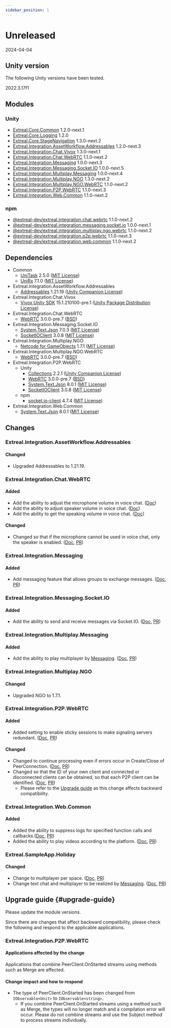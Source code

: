 ```yaml
---
sidebar_position: 1
---
```


# Unreleased

2024-04-04

## Unity version

The following Unity versions have been tested.

2022.3.17f1

## Modules

### Unity

- [Extreal.Core.Common](https://github.com/extreal-dev/Extreal.Core.Common) 1.2.0-next.1
- [Extreal.Core.Logging](https://github.com/extreal-dev/Extreal.Core.Logging) 1.2.0
- [Extreal.Core.StageNavigation](https://github.com/extreal-dev/Extreal.Core.StageNavigation) 1.3.0-next.2
- [Extreal.Integration.AssetWorkflow.Addressables](https://github.com/extreal-dev/Extreal.Integration.AssetWorkflow.Addressables) 1.2.0-next.3
- [Extreal.Integration.Chat.Vivox](https://github.com/extreal-dev/Extreal.Integration.Chat.Vivox) 1.3.0-next.1
- [Extreal.Integration.Chat.WebRTC](https://github.com/extreal-dev/Extreal.Integration.Chat.WebRTC) 1.1.0-next.2
- [Extreal.Integration.Messaging](https://github.com/extreal-dev/Extreal.Integration.Messaging) 1.0.0-next.3
- [Extreal.Integration.Messaging.Socket.IO](https://github.com/extreal-dev/Extreal.Integration.Messaging.Socket.IO) 1.0.0-next.5
- [Extreal.Integration.Multiplay.Messaging](https://github.com/extreal-dev/Extreal.Integration.Multiplay.Messaging) 1.0.0-next.4
- [Extreal.Integration.Multiplay.NGO](https://github.com/extreal-dev/Extreal.Integration.Multiplay.NGO) 1.3.0-next.2
- [Extreal.Integration.Multiplay.NGO.WebRTC](https://github.com/extreal-dev/Extreal.Integration.Multiplay.NGO.WebRTC) 1.1.0-next.2
- [Extreal.Integration.P2P.WebRTC](https://github.com/extreal-dev/Extreal.Integration.P2P.WebRTC) 1.1.0-next.3
- [Extreal.Integration.Web.Common](https://github.com/extreal-dev/Extreal.Integration.Web.Common) 1.1.0-next.2

### npm

- [@extreal-dev/extreal.integration.chat.webrtc](https://www.npmjs.com/package/@extreal-dev/extreal.integration.chat.webrtc) 1.1.0-next.2
- [@extreal-dev/extreal.integration.messaging.socket.io](https://www.npmjs.com/package/@extreal-dev/extreal.integration.messaging.socket.io) 1.0.0-next.1
- [@extreal-dev/extreal.integration.multiplay.ngo.webrtc](https://www.npmjs.com/package/@extreal-dev/extreal.integration.multiplay.ngo.webrtc) 1.1.0-next.2
- [@extreal-dev/extreal.integration.p2p.webrtc](https://www.npmjs.com/package/@extreal-dev/extreal.integration.p2p.webrtc) 1.1.0-next.3
- [@extreal-dev/extreal.integration.web.common](https://www.npmjs.com/package/@extreal-dev/extreal.integration.web.common) 1.1.0-next.2

## Dependencies

- Common
  - [UniTask](https://github.com/Cysharp/UniTask) 2.5.0 ([MIT License](https://github.com/Cysharp/UniTask/blob/master/LICENSE))
  - [UniRx](https://github.com/neuecc/UniRx) 7.1.0 ([MIT License](https://github.com/neuecc/UniRx/blob/master/LICENSE))
- Extreal.Integration.AssetWorkflow.Addressables
  - [Addressables](https://docs.unity3d.com/Packages/com.unity.addressables@1.21/manual/index.html) 1.21.19 ([Unity Companion License](https://unity.com/legal/licenses/unity-companion-license))
- Extreal.Integration.Chat.Vivox
  - [Vivox Unity SDK](https://docs.vivox.com/v5/general/unity/15_1_210000/en-us/Default.htm) 15.1.210100-pre.1 ([Unity Package Distribution License](https://unity.com/legal/licenses/unity-package-distribution-license))
- Extreal.Integration.Chat.WebRTC
  - [WebRTC](https://docs.unity3d.com/Packages/com.unity.webrtc@3.0/manual/index.html) 3.0.0-pre.7 ([BSD](https://docs.unity3d.com/Packages/com.unity.webrtc@3.0/license/Third%20Party%20Notices.html))
- Extreal.Integration.Messaging.Socket.IO
  - [System.Text.Json](https://learn.microsoft.com/ja-jp/dotnet/api/system.text.json) 7.0.3 ([MIT License](https://github.com/dotnet/runtime/blob/main/LICENSE.TXT))
  - [SocketIOClient](https://github.com/doghappy/socket.io-client-csharp) 3.0.8 ([MIT License](https://github.com/doghappy/socket.io-client-csharp/blob/master/LICENSE))
- Extreal.Integration.Multiplay.NGO
  - [Netcode for GameObjects](https://github.com/Unity-Technologies/com.unity.netcode.gameobjects) 1.7.1 ([MIT License](https://github.com/Unity-Technologies/com.unity.netcode.gameobjects/blob/develop/LICENSE.md))
- Extreal.Integration.Multiplay.NGO.WebRTC
  - [WebRTC](https://docs.unity3d.com/Packages/com.unity.webrtc@3.0/manual/index.html) 3.0.0-pre.7 ([BSD](https://docs.unity3d.com/Packages/com.unity.webrtc@3.0/license/Third%20Party%20Notices.html))
- Extreal.Integration.P2P.WebRTC
  - Unity
    - [Collections](https://docs.unity3d.com/Packages/com.unity.collections@2.1/manual/index.html) 2.2.1 ([Unity Companion License](https://unity.com/legal/licenses/unity-companion-license))
    - [WebRTC](https://docs.unity3d.com/Packages/com.unity.webrtc@3.0/manual/index.html) 3.0.0-pre.7 ([BSD](https://docs.unity3d.com/Packages/com.unity.webrtc@3.0/license/Third%20Party%20Notices.html))
    - [System.Text.Json](https://learn.microsoft.com/ja-jp/dotnet/api/system.text.json) 8.0.1 ([MIT License](https://github.com/dotnet/runtime/blob/main/LICENSE.TXT))
    - [SocketIOClient](https://github.com/doghappy/socket.io-client-csharp) 3.0.8 ([MIT License](https://github.com/doghappy/socket.io-client-csharp/blob/master/LICENSE))
  - npm
    - [socket.io-client](https://www.npmjs.com/package/socket.io-client) 4.7.4 ([MIT License](https://github.com/socketio/socket.io-client/blob/main/LICENSE))
- Extreal.Integration.Web.Common
  - [System.Text.Json](https://learn.microsoft.com/ja-jp/dotnet/api/system.text.json) 8.0.1 ([MIT License](https://github.com/dotnet/runtime/blob/main/LICENSE.TXT))

## Changes

### Extreal.Integration.AssetWorkflow.Addressables
#### Changed
- Upgraded Addressables to 1.21.19.

### Extreal.Integration.Chat.WebRTC
#### Added
- Add the ability to adjust the microphone volume in voice chat. ([Doc](../integration/chat.webrtc.md))
- Add the ability to adjust speaker volume in voice chat. ([Doc](../integration/chat.webrtc.md))
- Add the ability to get the speaking volume in voice chat. ([Doc](../integration/chat.webrtc.md))
#### Changed
- Changed so that if the microphone cannot be used in voice chat, only the speaker is enabled. ([Doc](../integration/chat.webrtc.md), [PR](https://github.com/extreal-dev/Extreal.Integration.Chat.WebRTC/pull/8))

### Extreal.Integration.Messaging
#### Added
- Add messaging feature that allows groups to exchange messages. ([Doc](../integration/messaging.md), [PR](https://github.com/extreal-dev/Extreal.Integration.Messaging/pull/1))

### Extreal.Integration.Messaging.Socket.IO
#### Added
- Add the ability to send and receive messages via Socket.IO. ([Doc](../integration/messaging.md), [PR](https://github.com/extreal-dev/Extreal.Integration.Messaging.Socket.IO/pull/1))

### Extreal.Integration.Multiplay.Messaging
#### Added
- Add the ability to play multiplayer by [Messaging](../integration/messaging.md). ([Doc](../integration/multiplay.messaging.md), [PR](https://github.com/extreal-dev/Extreal.Integration.Multiplay.Messaging/pull/2))

### Extreal.Integration.Multiplay.NGO
#### Changed
- Upgraded NGO to 1.7.1.

### Extreal.Integration.P2P.WebRTC
#### Added
- Added setting to enable sticky sessions to make signaling servers redundant. ([Doc](../integration/p2p.webrtc.md), [PR](https://github.com/extreal-dev/Extreal.Integration.P2P.WebRTC/pull/13))
#### Changed
- Changed to continue processing even if errors occur in Create/Close of PeerConnection. ([Doc](../integration/p2p.webrtc.md), [PR](https://github.com/extreal-dev/Extreal.Integration.P2P.WebRTC/pull/9))
- Changed so that the ID of your own client and connected or disconnected clients can be obtained, so that each P2P client can be identified. ([Doc](../integration/p2p.webrtc.md), [PR](https://github.com/extreal-dev/Extreal.Integration.P2P.WebRTC/pull/10))
  - Please refer to the [Upgrade guide](#upgrade-guide) as this change affects backward compatibility.

### Extreal.Integration.Web.Common

#### Added

- Added the ability to suppress logs for specified function calls and callbacks.([Doc](../integration/web.common.md), [PR](https://github.com/extreal-dev/Extreal.Integration.Web.Common/pull/7))
- Added the ability to play videos according to the platform. ([Doc](../integration/web.common.md), [PR](https://github.com/extreal-dev/Extreal.Integration.Web.Common/pull/9))

### Extreal.SampleApp.Holiday
#### Changed
- Change to multiplayer per space. ([Doc](../sample-app/intro.md), [PR](https://github.com/extreal-dev/Extreal.SampleApp.Holiday/pull/23))
- Change text chat and multiplayer to be realized by [Messaging](../integration/messaging.md). ([Doc](../sample-app/intro.md), [PR](https://github.com/extreal-dev/Extreal.SampleApp.Holiday/pull/23))

## Upgrade guide {#upgrade-guide}

Please update the module versions.

Since there are changes that affect backward compatibility, please check the following and respond to the applicable applications.

### Extreal.Integration.P2P.WebRTC
#### Applications affected by the change
Applications that combine PeerClient.OnStarted streams using methods such as Merge are affected.
#### Change impact and how to respond
- The type of PeerClient.OnStarted has been changed from `IObservable<Unit>` to `IObservable<string>`.
  - If you combine PeerClient.OnStarted streams using a method such as Merge, the types will no longer match and a compilation error will occur.
    Please do not combine streams and use the Subject method to process streams individually.
